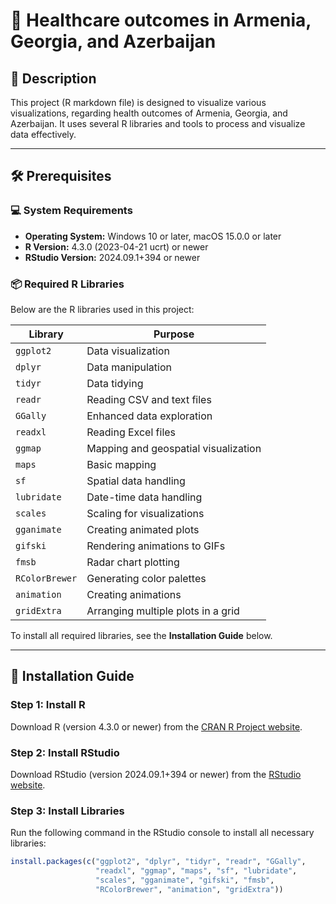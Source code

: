 # 🚀 **Healthcare outcomes in Armenia, Georgia, and Azerbaijan**

## 📝 **Description**  
This project (R markdown file) is designed to visualize various visualizations, regarding health outcomes of Armenia, Georgia, and Azerbaijan. It uses several R libraries and tools to process and visualize data effectively.

---

## 🛠 **Prerequisites**

### 💻 **System Requirements**
- **Operating System:** Windows 10 or later, macOS 15.0.0 or later  
- **R Version:** 4.3.0 (2023-04-21 ucrt) or newer  
- **RStudio Version:** 2024.09.1+394 or newer  

### 📦 **Required R Libraries**
Below are the R libraries used in this project:

| **Library**        | **Purpose**                              |
|---------------------|------------------------------------------|
| `ggplot2`          | Data visualization                      |
| `dplyr`            | Data manipulation                       |
| `tidyr`            | Data tidying                            |
| `readr`            | Reading CSV and text files              |
| `GGally`           | Enhanced data exploration               |
| `readxl`           | Reading Excel files                     |
| `ggmap`            | Mapping and geospatial visualization    |
| `maps`             | Basic mapping                           |
| `sf`               | Spatial data handling                   |
| `lubridate`        | Date-time data handling                 |
| `scales`           | Scaling for visualizations              |
| `gganimate`        | Creating animated plots                 |
| `gifski`           | Rendering animations to GIFs            |
| `fmsb`             | Radar chart plotting                    |
| `RColorBrewer`     | Generating color palettes               |
| `animation`        | Creating animations                     |
| `gridExtra`        | Arranging multiple plots in a grid      |

To install all required libraries, see the **Installation Guide** below.

---

## 🚀 **Installation Guide**

### Step 1: Install R  
Download R (version 4.3.0 or newer) from the [CRAN R Project website](https://cran.r-project.org/).  

### Step 2: Install RStudio  
Download RStudio (version 2024.09.1+394 or newer) from the [RStudio website](https://posit.co/products/open-source/rstudio/).

### Step 3: Install Libraries  
Run the following command in the RStudio console to install all necessary libraries:  

```r
install.packages(c("ggplot2", "dplyr", "tidyr", "readr", "GGally", 
                   "readxl", "ggmap", "maps", "sf", "lubridate", 
                   "scales", "gganimate", "gifski", "fmsb", 
                   "RColorBrewer", "animation", "gridExtra"))
```
